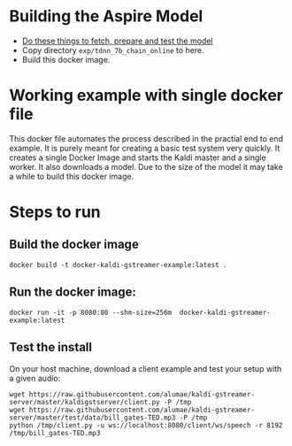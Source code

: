 # Building the Aspire Model
* [Do these things to fetch, prepare and test the model](https://chrisearch.wordpress.com/2017/03/11/speech-recognition-using-kaldi-extending-and-using-the-aspire-model/)
* Copy directory `exp/tdnn_7b_chain_online` to here.
* Build this docker image.

# Working example with single docker file
This docker file automates the process described in the practial end to end example.
It is purely meant for creating a basic test system very quickly.
It creates a single Docker Image and starts the Kaldi master and a single worker. It also downloads a model. 
Due to the size of the model it may take a while to build this docker image.

# Steps to run
## Build the docker image
```
docker build -t docker-kaldi-gstreamer-example:latest .
```

## Run the docker image:
```
docker run -it -p 8080:80 --shm-size=256m  docker-kaldi-gstreamer-example:latest 

```

## Test the install
On your host machine, download a client example and test your setup with a given audio:
```
wget https://raw.githubusercontent.com/alumae/kaldi-gstreamer-server/master/kaldigstserver/client.py -P /tmp
wget https://raw.githubusercontent.com/alumae/kaldi-gstreamer-server/master/test/data/bill_gates-TED.mp3 -P /tmp
python /tmp/client.py -u ws://localhost:8080/client/ws/speech -r 8192 /tmp/bill_gates-TED.mp3
```
